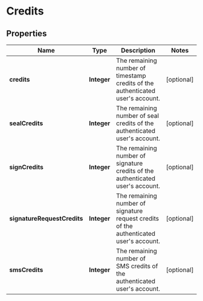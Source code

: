 

# Credits


## Properties

Name | Type | Description | Notes
------------ | ------------- | ------------- | -------------
**credits** | **Integer** | The remaining number of timestamp credits of the authenticated user&#39;s account. |  [optional]
**sealCredits** | **Integer** | The remaining number of seal credits of the authenticated user&#39;s account. |  [optional]
**signCredits** | **Integer** | The remaining number of signature credits of the authenticated user&#39;s account. |  [optional]
**signatureRequestCredits** | **Integer** | The remaining number of signature request credits of the authenticated user&#39;s account. |  [optional]
**smsCredits** | **Integer** | The remaining number of SMS credits of the authenticated user&#39;s account. |  [optional]



